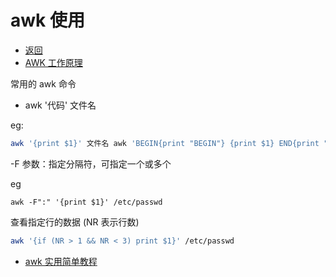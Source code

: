 # awk 使用

- [返回](./README.md)
- [AWK 工作原理](http://www.runoob.com/w3cnote/awk-work-principle.html)

常用的 awk 命令

- awk '代码' 文件名

eg:

```sh
awk '{print $1}' 文件名 awk 'BEGIN{print "BEGIN"} {print $1} END{print "END"}' /etc/passwd
```

-F 参数：指定分隔符，可指定一个或多个

eg

```shell
awk -F":" '{print $1}' /etc/passwd
```

查看指定行的数据 (NR 表示行数)

```sh
awk '{if (NR > 1 && NR < 3) print $1}' /etc/passwd
```

- [awk 实用简单教程](https://www.cnblogs.com/ginvip/p/6352157.html)
